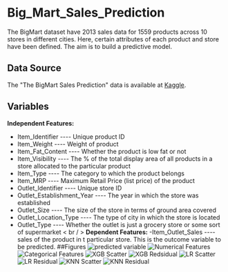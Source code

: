 # Big_Mart_Sales_Prediction
The BigMart dataset have 2013 sales data for 1559 products across 10 stores in different cities. Here, certain attributes of each product and store have been defined. The aim is to build a predictive model.
## Data Source 
The "The BigMart Sales Prediction" data is available at [Kaggle](https://www.kaggle.com/datasets/shivan118/big-mart-sales-prediction-datasets).
## Variables
**Independent Features:**
- Item_Identifier ---- Unique product ID
- Item_Weight ---- Weight of product
- Item_Fat_Content ---- Whether the product is low fat or not
- Item_Visibility ---- The % of the total display area of all products in a store allocated to the particular product
- Item_Type ---- The category to which the product belongs
- Item_MRP ---- Maximum Retail Price (list price) of the product
- Outlet_Identifier ---- Unique store ID
- Outlet_Establishment_Year ---- The year in which the store was established
- Outlet_Size ---- The size of the store in terms of ground area covered
- Outlet_Location_Type ---- The type of city in which the store is located
- Outlet_Type ---- Whether the outlet is just a grocery store or some sort of supermarket < br / >
**Dependent Features:**
-Item_Outlet_Sales ---- sales of the product in t particular store. This is the outcome variable to be predicted.
##Figures
![predicted variable](https://github.com/user-attachments/assets/3de9ae0c-f14c-4751-90cf-5971d862fd9a)
![Numerical Features](https://github.com/user-attachments/assets/a2ce80f0-6b43-401d-b978-6f92ef156733)
![Categorical Features](https://github.com/user-attachments/assets/9ab3ae4b-a1ba-45c6-8dd9-1f2f8d974a5f)
![XGB Scatter](https://github.com/user-attachments/assets/36ffd327-c138-4e68-8710-f8b95f754083)
![XGB Redsidual](https://github.com/user-attachments/assets/8dc65a4c-5fa9-481d-bf31-7a5388e98396)
![LR Scatter](https://github.com/user-attachments/assets/8b542ddb-2be4-42e6-99db-f82540868834)
![LR Residual](https://github.com/user-attachments/assets/75012d01-23b5-4868-b308-7fade8945fc0)
![KNN Scatter](https://github.com/user-attachments/assets/3e769bc6-1a99-4a3e-9afd-83b205fa0c33)
![KNN Residual](https://github.com/user-attachments/assets/0b606ee9-ded5-4fdd-9679-02a4d144a1a8)

